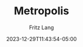---
date: 2023-12-29T11:43:54-05:00
title: "Metropolis"
year: 1927
author: "Fritz Lang"
thumbnail: "/img/movie-poster-credits-178.jpg"
---